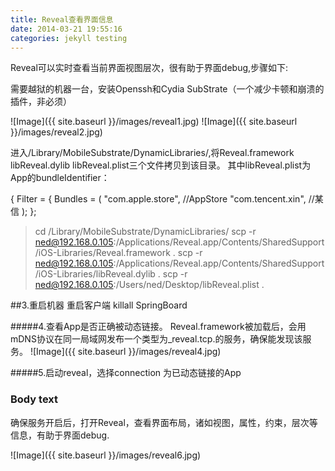 ```yaml
---
title: Reveal查看界面信息
date: 2014-03-21 19:55:16
categories: jekyll testing
---
```


Reveal可以实时查看当前界面视图层次，很有助于界面debug,步骤如下:

需要越狱的机器一台，安装Openssh和Cydia SubStrate（一个减少卡顿和崩溃的插件，非必须）

![Image]({{ site.baseurl }}/images/reveal1.jpg)
![Image]({{ site.baseurl }}/images/reveal2.jpg)

进入/Library/MobileSubstrate/DynamicLibraries/,将Reveal.framework libReveal.dylib libReveal.plist三个文件拷贝到该目录。
其中libReveal.plist为App的bundleIdentifier：

{
	Filter = {
		Bundles = (
			"com.apple.store",	//AppStore
			"com.tencent.xin",	//某信
		);
	};

>cd /Library/MobileSubstrate/DynamicLibraries/
>scp -r ned@192.168.0.105:/Applications/Reveal.app/Contents/SharedSupport/iOS-Libraries/Reveal.framework .
>scp -r ned@192.168.0.105:/Applications/Reveal.app/Contents/SharedSupport/iOS-Libraries/libReveal.dylib .
>scp -r ned@192.168.0.105:/Users/ned/Desktop/libReveal.plist .

##3.重启机器 重启客户端
killall SpringBoard

#####4.查看App是否正确被动态链接。
Reveal.framework被加载后，会用mDNS协议在同一局域网发布一个类型为_reveal.tcp.的服务，确保能发现该服务。
![Image]({{ site.baseurl }}/images/reveal4.jpg)

#####5.启动reveal，选择connection 为已动态链接的App

### Body text
确保服务开启后，打开Reveal，查看界面布局，诸如视图，属性，约束，层次等信息，有助于界面debug.

![Image]({{ site.baseurl }}/images/reveal6.jpg)

